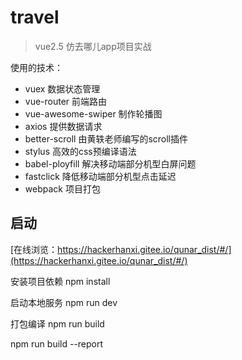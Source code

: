 # travel

> vue2.5 仿去哪儿app项目实战

使用的技术：
 - vuex  数据状态管理
 - vue-router  前端路由
 - vue-awesome-swiper 制作轮播图
 - axios  提供数据请求
 - better-scroll  由黄轶老师编写的scroll插件
 - stylus  高效的css预编译语法
 - babel-ployfill  解决移动端部分机型白屏问题
 - fastclick 降低移动端部分机型点击延迟
 - webpack 项目打包

## 启动


[在线浏览：https://hackerhanxi.gitee.io/qunar_dist/#/](https://hackerhanxi.gitee.io/qunar_dist/#/)

安装项目依赖
npm install

启动本地服务
npm run dev

打包编译
npm run build

npm run build --report
```

